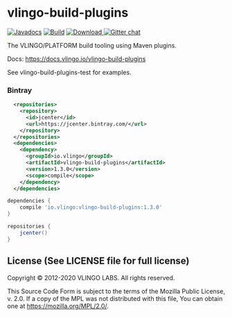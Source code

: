 # vlingo-build-plugins

[![Javadocs](http://javadoc.io/badge/io.vlingo/vlingo-build-plugins.svg?color=brightgreen)](http://javadoc.io/doc/io.vlingo/vlingo-build-plugins) [![Build](https://github.com/vlingo/vlingo-build-plugins/workflows/Build/badge.svg)](https://github.com/vlingo/vlingo-build-plugins/actions?query=workflow%3ABuild) [ ![Download](https://api.bintray.com/packages/vlingo/vlingo-platform-java/vlingo-build-plugins/images/download.svg) ](https://bintray.com/vlingo/vlingo-platform-java/vlingo-build-plugins/_latestVersion) [![Gitter chat](https://badges.gitter.im/gitterHQ/gitter.png)](https://gitter.im/vlingo-platform-java/community/)

The VLINGO/PLATFORM build tooling using Maven plugins.

Docs: https://docs.vlingo.io/vlingo-build-plugins

See vlingo-build-plugins-test for examples.

### Bintray

```xml
  <repositories>
    <repository>
      <id>jcenter</id>
      <url>https://jcenter.bintray.com/</url>
    </repository>
  </repositories>
  <dependencies>
    <dependency>
      <groupId>io.vlingo</groupId>
      <artifactId>vlingo-build-plugins</artifactId>
      <version>1.3.0</version>
      <scope>compile</scope>
    </dependency>
  </dependencies>
```

```gradle
dependencies {
    compile 'io.vlingo:vlingo-build-plugins:1.3.0'
}

repositories {
    jcenter()
}
```

License (See LICENSE file for full license)
-------------------------------------------
Copyright © 2012-2020 VLINGO LABS. All rights reserved.

This Source Code Form is subject to the terms of the
Mozilla Public License, v. 2.0. If a copy of the MPL
was not distributed with this file, You can obtain
one at https://mozilla.org/MPL/2.0/.
